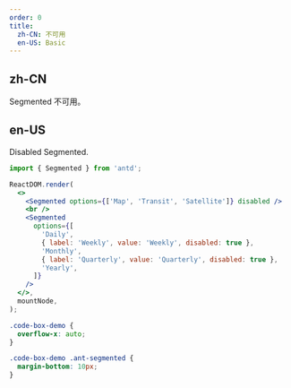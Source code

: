 ```yaml
---
order: 0
title:
  zh-CN: 不可用
  en-US: Basic
---
```


## zh-CN

Segmented 不可用。

## en-US

Disabled Segmented.

```jsx
import { Segmented } from 'antd';

ReactDOM.render(
  <>
    <Segmented options={['Map', 'Transit', 'Satellite']} disabled />
    <br />
    <Segmented
      options={[
        'Daily',
        { label: 'Weekly', value: 'Weekly', disabled: true },
        'Monthly',
        { label: 'Quarterly', value: 'Quarterly', disabled: true },
        'Yearly',
      ]}
    />
  </>,
  mountNode,
);
```

```css
.code-box-demo {
  overflow-x: auto;
}

.code-box-demo .ant-segmented {
  margin-bottom: 10px;
}
```

<style>
[data-theme="dark"] .site-back-top-basic {
  color: rgba(255,255,255,.45);
}
</style>
